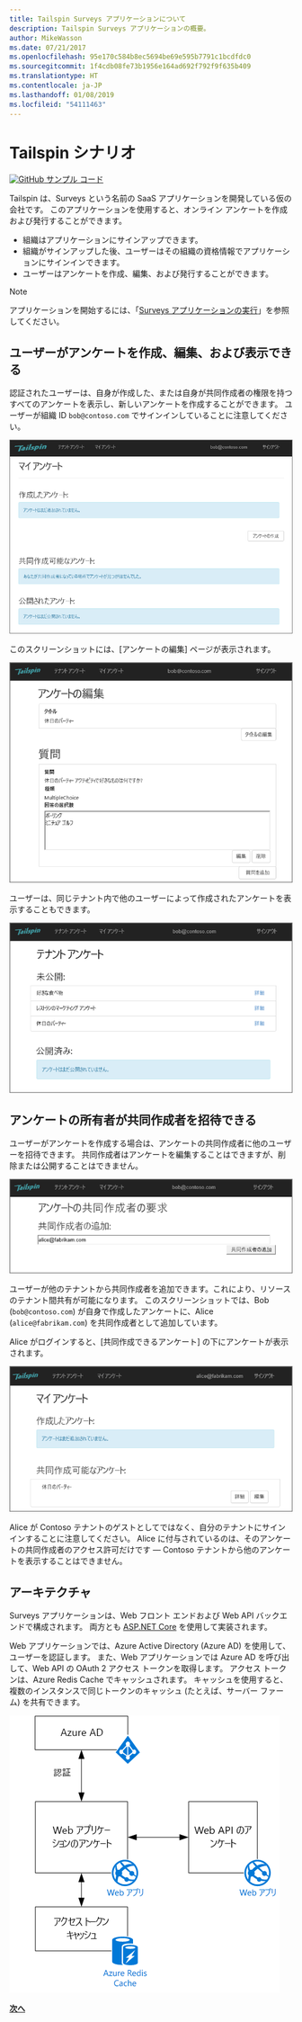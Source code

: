 ```yaml
---
title: Tailspin Surveys アプリケーションについて
description: Tailspin Surveys アプリケーションの概要。
author: MikeWasson
ms.date: 07/21/2017
ms.openlocfilehash: 95e170c584b8ec5694be69e595b7791c1bcdfdc0
ms.sourcegitcommit: 1f4cdb08fe73b1956e164ad692f792f9f635b409
ms.translationtype: HT
ms.contentlocale: ja-JP
ms.lasthandoff: 01/08/2019
ms.locfileid: "54111463"
---
```

# <a name="the-tailspin-scenario"></a>Tailspin シナリオ

[![GitHub](../_images/github.png) サンプル コード][sample application]

Tailspin は、Surveys という名前の SaaS アプリケーションを開発している仮の会社です。 このアプリケーションを使用すると、オンライン アンケートを作成および発行することができます。

* 組織はアプリケーションにサインアップできます。
* 組織がサインアップした後、ユーザーはその組織の資格情報でアプリケーションにサインインできます。
* ユーザーはアンケートを作成、編集、および発行することができます。

> [!NOTE]
> アプリケーションを開始するには、「[Surveys アプリケーションの実行]」を参照してください。

## <a name="users-can-create-edit-and-view-surveys"></a>ユーザーがアンケートを作成、編集、および表示できる

認証されたユーザーは、自身が作成した、または自身が共同作成者の権限を持つすべてのアンケートを表示し、新しいアンケートを作成することができます。 ユーザーが組織 ID `bob@contoso.com` でサインインしていることに注意してください。

![アンケート アプリ](./images/surveys-screenshot.png)

このスクリーンショットには、[アンケートの編集] ページが表示されます。

![アンケートの編集](./images/edit-survey.png)

ユーザーは、同じテナント内で他のユーザーによって作成されたアンケートを表示することもできます。

![テナントのアンケート](./images/tenant-surveys.png)

## <a name="survey-owners-can-invite-contributors"></a>アンケートの所有者が共同作成者を招待できる

ユーザーがアンケートを作成する場合は、アンケートの共同作成者に他のユーザーを招待できます。 共同作成者はアンケートを編集することはできますが、削除または公開することはできません。

![共同作成者の追加](./images/add-contributor.png)

ユーザーが他のテナントから共同作成者を追加できます。これにより、リソースのテナント間共有が可能になります。 このスクリーンショットでは、Bob (`bob@contoso.com`) が自身で作成したアンケートに、Alice (`alice@fabrikam.com`) を共同作成者として追加しています。

Alice がログインすると、[共同作成できるアンケート] の下にアンケートが表示されます。

![アンケートの共同作成者](./images/contributor.png)

Alice が Contoso テナントのゲストとしてではなく、自分のテナントにサインインすることに注意してください。 Alice に付与されているのは、そのアンケートの共同作成者のアクセス許可だけです &mdash; Contoso テナントから他のアンケートを表示することはできません。

## <a name="architecture"></a>アーキテクチャ

Surveys アプリケーションは、Web フロント エンドおよび Web API バックエンドで構成されます。 両方とも [ASP.NET Core] を使用して実装されます。

Web アプリケーションでは、Azure Active Directory (Azure AD) を使用して、ユーザーを認証します。 また、Web アプリケーションでは Azure AD を呼び出して、Web API の OAuth 2 アクセス トークンを取得します。 アクセス トークンは、Azure Redis Cache でキャッシュされます。 キャッシュを使用すると、複数のインスタンスで同じトークンのキャッシュ (たとえば、サーバー ファーム) を共有できます。

![アーキテクチャ](./images/architecture.png)

[**次へ**][authentication]

<!-- links -->

[authentication]: authenticate.md

[Surveys アプリケーションの実行]: ./run-the-app.md
[ASP.NET Core]: /aspnet/core
[sample application]: https://github.com/mspnp/multitenant-saas-guidance
